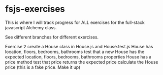 # fsjs-exercises

This is where I will track progress for ALL exercises for the full-stack javascript Alchemy class.

See different branches for different exercises.

Exercise 2
create a House class in House.js and House.test.js
House has location, floors, bedrooms, bathrooms
test that a new House has the expected location, floors, bedrooms, bathrooms properties
House has a price method
test that price returns the expected price
calculate the House price (this is a fake price. Make it up)